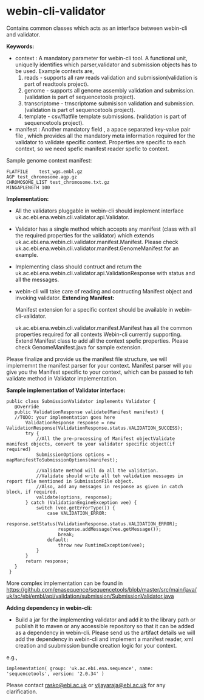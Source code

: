 # webin-cli-validator

Contains common classes which acts as an interface between webin-cli and validator.

**Keywords:**

- context : A mandatory parameter for webin-cli tool. A functional unit, uniquelly identifies which parser,validator and submission objects has to be used. Example contexts are,
  1. reads - supports all raw reads validation and submission(validation is part of readtools project).
  2. genome - supports all genome assembly validation and submission. (validation is part of sequencetools project).
  3. transcriptome - trnscriptome submisison validation and submission. (validation is part of sequencetools project).
  4. template - csv/flatfile template submissions. (validation is part of sequencetools project).
- manifest : Another mandatory field , a apace separated key-value pair file , which provides all the mandatory meta information required for the validator to validate specific context. Properties are specific to each context, so we need spefic manifest reader spefic to context.

Sample genome context manifest:
``` 
FLATFILE	test_wgs.embl.gz
AGP	test_chromosome.agp.gz
CHROMOSOME_LIST	test_chromosome.txt.gz
MINGAPLENGTH 100
```
**Implementation:**

- All the validators pluggable in webin-cli should implement interface uk.ac.ebi.ena.webin.cli.validator.api.Validator.
- Validator has a single method which accepts any manifest (class with all the required properties for the validator) which extends uk.ac.ebi.ena.webin.cli.validator.manifest.Manifest<FileType>. Please check uk.ac.ebi.ena.webin.cli.validator.manifest.GenomeManifest for an example.
- Implementing class should contruct and return the uk.ac.ebi.ena.webin.cli.validator.api.ValidationResponse with status and all the messages.
- webin-cli will take care of reading and contructing Manifest object and invoking validator.
**Extending Manifest:**

   Manifest extension for a specific context should be available in webin-cli-validator.
   
   uk.ac.ebi.ena.webin.cli.validator.manifest.Manifest has all the common properties required for all contexts Webin-cli currently supporting. Extend Manifest class to add all the context spefic properties.  Please check GenomeManifest.java for sample extension.
   
Please finalize and provide us the manifest file structure, we will implememnt the manifest parser for your context. Manifest parser will you give you the Manifest specific to your context, which can be passed to teh validate method in Validator implementation.  


**Sample implementation of Validator interface:**
 ```
 public class SubmissionValidator implements Validator {
    @Override
    public ValidationResponse validate(Manifest manifest) {
    //TODO: your implementation goes here
        ValidationResponse response = new ValidationResponse(ValidationResponse.status.VALIDATION_SUCCESS);
        try {
            //All the pre-processing of Manifest objectValidate manifest objects, convert to your validator specific object(if required) 
            SubmissionOptions options = mapManifestToSubmissionOptions(manifest);
            
            //Validate method will do all the validation. 
            //Validate should write all teh validation messages in report file mentioned in SubmissionFile object.
            //Also, add any messages in response as given in catch block, if required.
            validate(options, response);
        } catch (ValidationEngineException vee) {
            switch (vee.getErrorType()) {
                case VALIDATION_ERROR:
                    response.setStatus(ValidationResponse.status.VALIDATION_ERROR);
                    response.addMessage(vee.getMessage());
                    break;
                default:
                    throw new RuntimeException(vee);
            }
        }
        return response;
    }
  }
  ```

More complex implementation can be found in https://github.com/enasequence/sequencetools/blob/master/src/main/java/uk/ac/ebi/embl/api/validation/submission/SubmissionValidator.java

**Adding dependency in webin-cli:**

- Build a jar for the implementing validator and add it to the library path or publish it to maven or any accessible repository so that it can be added as a dependency in webin-cli. Please send us the artifact details we will add the dependency in webin-cli and  implement a manifest reader, xml creation and suubmission bundle creation logic for your context.

e.g., 
```
implementation( group: 'uk.ac.ebi.ena.sequence', name: 'sequencetools', version: '2.0.34' )
```

Please contact <Rasko> rasko@ebi.ac.uk or <Senthil> vijayaraja@ebi.ac.uk for any clarification.


